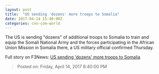 ```yaml
---
layout: post
title:  "US sending 'dozens' more troops to Somalia"
date: 2017-04-14 15:40:00Z
categories: cnn-com-world
---
```


The US is sending "dozens" of additional troops to Somalia to train and equip the Somali National Army and the forces participating in the African Union Mission in Somalia there, a US military official confirmed Thursday.


Full story on F3News: [US sending 'dozens' more troops to Somalia](http://www.f3nws.com/n/tKMdQC)

> Posted on: Friday, April 14, 2017 8:40:00 PM
